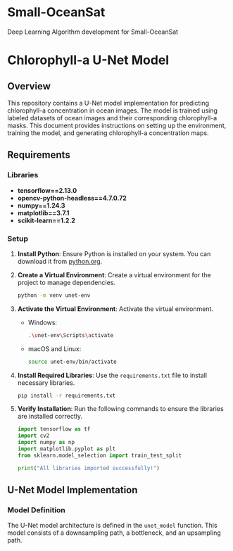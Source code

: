 # Small-OceanSat
Deep Learning Algorithm development for Small-OceanSat

# Chlorophyll-a U-Net Model

## Overview
This repository contains a U-Net model implementation for predicting chlorophyll-a concentration in ocean images. The model is trained using labeled datasets of ocean images and their corresponding chlorophyll-a masks. This document provides instructions on setting up the environment, training the model, and generating chlorophyll-a concentration maps.

## Requirements

### Libraries

- **tensorflow==2.13.0**
- **opencv-python-headless==4.7.0.72**
- **numpy==1.24.3**
- **matplotlib==3.7.1**
- **scikit-learn==1.2.2**

### Setup

1. **Install Python**: Ensure Python is installed on your system. You can download it from [python.org](https://python.org).

2. **Create a Virtual Environment**: Create a virtual environment for the project to manage dependencies.
    ```bash
    python -m venv unet-env
    ```

3. **Activate the Virtual Environment**: Activate the virtual environment.
    - Windows:
      ```bash
      .\unet-env\Scripts\activate
      ```
    - macOS and Linux:
      ```bash
      source unet-env/bin/activate
      ```

4. **Install Required Libraries**: Use the `requirements.txt` file to install necessary libraries.
    ```bash
    pip install -r requirements.txt
    ```

5. **Verify Installation**: Run the following commands to ensure the libraries are installed correctly.
    ```python
    import tensorflow as tf
    import cv2
    import numpy as np
    import matplotlib.pyplot as plt
    from sklearn.model_selection import train_test_split

    print("All libraries imported successfully!")
    ```

## U-Net Model Implementation

### Model Definition
The U-Net model architecture is defined in the `unet_model` function. This model consists of a downsampling path, a bottleneck, and an upsampling path.

